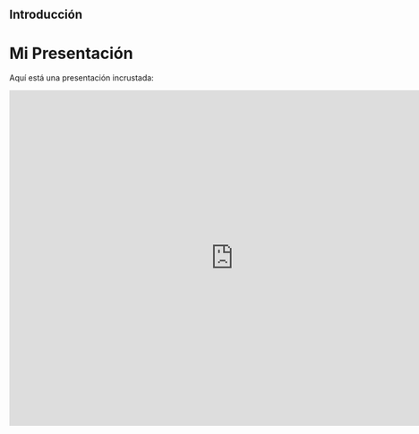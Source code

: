 
## **Introducción**


# Mi Presentación

Aquí está una presentación incrustada:

<div style="text-align:center;">
    <iframe src="https://docs.google.com/presentation/d/e/2PACX-1vQ1ofE5FCoWVqRoVOC3sJ6QFLYU3bY_V7E5YEICRNXNK3j4-oxGvtjIzBco0GLX_oT_hcIFB54BKLfU/pub?start=false&loop=false&delayms=3000" 
            frameborder="0" 
            width="800" 
            height="600" 
            allowfullscreen="true" 
            mozallowfullscreen="true" 
            webkitallowfullscreen="true"></iframe>
</div>

